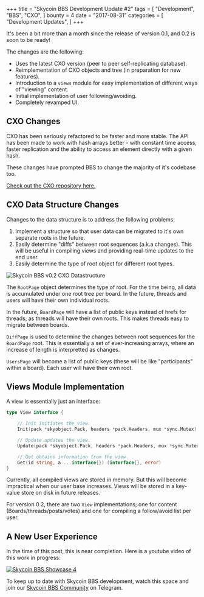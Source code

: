 +++
title = "Skycoin BBS Development Update #2"
tags = [
    "Development",
    "BBS",
    "CXO",
]
bounty = 4
date = "2017-08-31"
categories = [
    "Development Updates",
]
+++

It's been a bit more than a month since the release of version 0.1, and 0.2 is soon to be ready!

The changes are the following:

- Uses the latest CXO version (peer to peer self-replicating database).
- Reimplementation of CXO objects and tree (in preparation for new features).
- Introduction to a `views` module for easy implementation of different ways of "viewing" content.
- Initial implementation of user following/avoiding.
- Completely revamped UI.

## CXO Changes

CXO has been seriously refactored to be faster and more stable. The API has been made to work with hash arrays better - with constant time access, faster replication and the ability to access an element directly with a given hash.

These changes have prompted BBS to change the majority of it's codebase too.

[Check out the CXO repository here.](https://github.com/skycoin/cxo)

## CXO Data Structure Changes

Changes to the data structure is to address the following problems:

1. Implement a structure so that user data can be migrated to it's own separate roots in the future.
2. Easily determine "diffs" between root sequences (a.k.a changes). This will be useful in compiling views and providing real-time updates to the end user.
3. Easily determine the type of root object for different root types.

![Skycoin BBS v0.2 CXO Datastructure](/bbs/img/bbs_cxo_datastructure_v0.2.png)

The `RootPage` object determines the type of root. For the time being, all data is accumulated under one root tree per board. In the future, threads and users will have their own individual roots.

In the future, `BoardPage` will have a list of public keys instead of hrefs for threads, as threads will have their own roots. This makes threads easy to migrate between boards.

`DiffPage` is used to determine the changes between root sequences for the `BoardPage` root. This is essentially a set of ever-increasing arrays, where an increase of length is interpretted as changes.

`UsersPage` will become a list of public keys (these will be like "participants" within a board). Each user will have their own root.

## Views Module Implementation

A view is essentially just an interface:

```go
type View interface {

	// Init initiates the view.
	Init(pack *skyobject.Pack, headers *pack.Headers, mux *sync.Mutex) error

	// Update updates the view.
	Update(pack *skyobject.Pack, headers *pack.Headers, mux *sync.Mutex) error

	// Get obtains information from the view.
	Get(id string, a ...interface{}) (interface{}, error)
}
```

Currently, all compiled views are stored in memory. But this will become impractical when our user base increases. Views will be stored in a key-value store on disk in future releases.

For version 0.2, there are two `View` implementations; one for content (Boards/threads/posts/votes) and one for compiling a follow/avoid list per user.

## A New User Experience

In the time of this post, this is near completion. Here is a youtube video of this work in progress:

[![Skycoin BBS Showcase 4](https://i.ytimg.com/vi/Oue3WVkmGh4/0.jpg)](https://youtu.be/Oue3WVkmGh4)



To keep up to date with Skycoin BBS development, watch this space and join our [Skycoin BBS Community](https://t.me/skycoinbbs) on Telegram.

